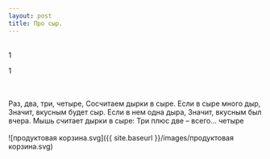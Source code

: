 ```yaml
---
layout: post
title: Про сыр.
---
```


<br>1<br>

1<br><br><br>

Раз,   два,   три,   четыре,
Сосчитаем   дырки   в   сыре.
Если   в   сыре   много   дыр,
Значит,   вкусным   будет   сыр.
Если   в   нем   одна  дыра,
Значит,   вкусным   был   вчера.
Мышь считает дырки в сыре:
Три плюс две – всего… четыре
<br><br>
![продуктовая корзина.svg]({{ site.baseurl }}/images/продуктовая корзина.svg)

